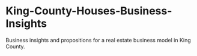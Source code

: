 # King-County-Houses-Business-Insights
Business insights and propositions for a real estate business model in King County.
